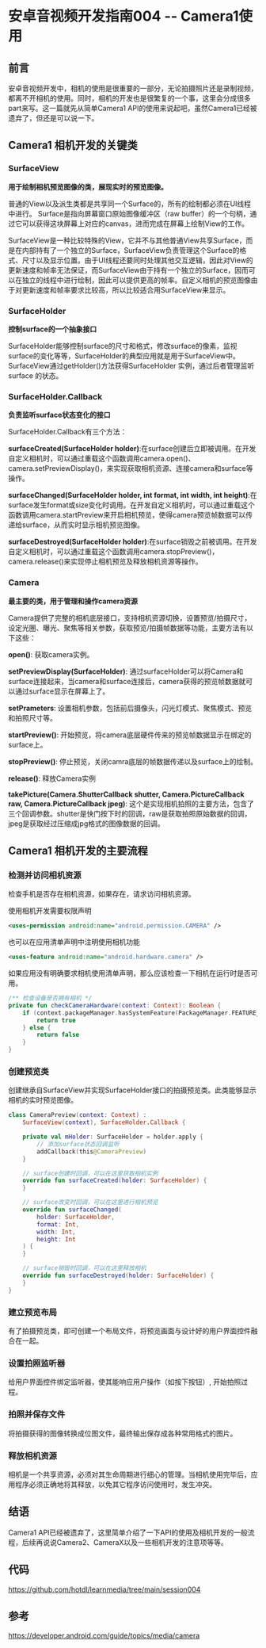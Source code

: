 

# 安卓音视频开发指南004 -- Camera1使用



## 前言

安卓音视频开发中，相机的使用是很重要的一部分，无论拍摄照片还是录制视频，都离不开相机的使用。同时，相机的开发也是很繁复的一个事，这里会分成很多part来写。这一篇就先从简单Camera1 API的使用来说起吧，虽然Camera1已经被遗弃了，但还是可以说一下。



## Camera1 相机开发的关键类

### SurfaceView

**用于绘制相机预览图像的类，展现实时的预览图像。**

普通的View以及派生类都是共享同一个Surface的，所有的绘制都必须在UI线程中进行。 Surface是指向屏幕窗口原始图像缓冲区（raw buffer）的一个句柄，通过它可以获得这块屏幕上对应的canvas，进而完成在屏幕上绘制View的工作。

SurfaceView是一种比较特殊的View，它并不与其他普通View共享Surface，而是在内部持有了一个独立的Surface，SurfaceView负责管理这个Surface的格式、尺寸以及显示位置。由于UI线程还要同时处理其他交互逻辑，因此对View的更新速度和帧率无法保证，而SurfaceView由于持有一个独立的Surface，因而可以在独立的线程中进行绘制，因此可以提供更高的帧率。自定义相机的预览图像由于对更新速度和帧率要求比较高，所以比较适合用SurfaceView来显示。

### SurfaceHolder

**控制surface的一个抽象接口**

SurfaceHolder能够控制surface的尺寸和格式，修改surface的像素，监视surface的变化等等，SurfaceHolder的典型应用就是用于SurfaceView中。SurfaceView通过getHolder()方法获得SurfaceHolder 实例，通过后者管理监听surface 的状态。

### SurfaceHolder.Callback

**负责监听surface状态变化的接口**

SurfaceHolder.Callback有三个方法：

**surfaceCreated(SurfaceHolder holder)**:在surface创建后立即被调用。在开发自定义相机时，可以通过重载这个函数调用camera.open()、camera.setPreviewDisplay()，来实现获取相机资源、连接camera和surface等操作。

**surfaceChanged(SurfaceHolder holder, int format, int width, int height)**:在surface发生format或size变化时调用。在开发自定义相机时，可以通过重载这个函数调用camera.startPreview来开启相机预览，使得camera预览帧数据可以传递给surface，从而实时显示相机预览图像。

**surfaceDestroyed(SurfaceHolder holder)**:在surface销毁之前被调用。在开发自定义相机时，可以通过重载这个函数调用camera.stopPreview()，camera.release()来实现停止相机预览及释放相机资源等操作。

### Camera

**最主要的类，用于管理和操作camera资源**

Camera提供了完整的相机底层接口，支持相机资源切换，设置预览/拍摄尺寸，设定光圈、曝光、聚焦等相关参数，获取预览/拍摄帧数据等功能，主要方法有以下这些：

**open()**: 获取camera实例。

**setPreviewDisplay(SurfaceHolder)**: 通过surfaceHolder可以将Camera和surface连接起来，当camera和surface连接后，camera获得的预览帧数据就可以通过surface显示在屏幕上了。

**setPrameters**: 设置相机参数，包括前后摄像头，闪光灯模式、聚焦模式、预览和拍照尺寸等。

**startPreview()**: 开始预览，将camera底层硬件传来的预览帧数据显示在绑定的surface上。

**stopPreview()**: 停止预览，关闭camra底层的帧数据传递以及surface上的绘制。

**release()**: 释放Camera实例

**takePicture(Camera.ShutterCallback shutter, Camera.PictureCallback raw, Camera.PictureCallback jpeg)**: 这个是实现相机拍照的主要方法，包含了三个回调参数。shutter是快门按下时的回调，raw是获取拍照原始数据的回调，jpeg是获取经过压缩成jpg格式的图像数据的回调。



## Camera1 相机开发的主要流程

### 检测并访问相机资源

检查手机是否存在相机资源，如果存在，请求访问相机资源。

使用相机开发需要权限声明

```xml
<uses-permission android:name="android.permission.CAMERA" />
```

也可以在应用清单声明中注明使用相机功能

```xml
<uses-feature android:name="android.hardware.camera" />
```

如果应用没有明确要求相机使用清单声明，那么应该检查一下相机在运行时是否可用。

```kotlin
/** 检查设备是否拥有相机 */
private fun checkCameraHardware(context: Context): Boolean {
    if (context.packageManager.hasSystemFeature(PackageManager.FEATURE_CAMERA)) {
        return true
    } else {
        return false
    }
}
```

### 创建预览类

创建继承自SurfaceView并实现SurfaceHolder接口的拍摄预览类。此类能够显示相机的实时预览图像。

```kotlin
class CameraPreview(context: Context) :
    SurfaceView(context), SurfaceHolder.Callback {

    private val mHolder: SurfaceHolder = holder.apply {
        // 添加surface状态回调监听
        addCallback(this@CameraPreview)
    }

    // surface创建时回调，可以在这里获取相机实例
    override fun surfaceCreated(holder: SurfaceHolder) {
    }

    // surface改变时回调，可以在这里进行相机预览
    override fun surfaceChanged(
        holder: SurfaceHolder,
        format: Int,
        width: Int,
        height: Int
    ) {
    }

    // surface销毁时回调，可以在这里释放相机
    override fun surfaceDestroyed(holder: SurfaceHolder) {
    }
}
```

### 建立预览布局

有了拍摄预览类，即可创建一个布局文件，将预览画面与设计好的用户界面控件融合在一起。

### 设置拍照监听器

给用户界面控件绑定监听器，使其能响应用户操作（如按下按钮）, 开始拍照过程。

### 拍照并保存文件

将拍摄获得的图像转换成位图文件，最终输出保存成各种常用格式的图片。

### 释放相机资源

相机是一个共享资源，必须对其生命周期进行细心的管理。当相机使用完毕后，应用程序必须正确地将其释放，以免其它程序访问使用时，发生冲突。



## 结语

Camera1 API已经被遗弃了，这里简单介绍了一下API的使用及相机开发的一般流程，后续再说说Camera2、CameraX以及一些相机开发的注意项等等。



## 代码

https://github.com/hotdl/learnmedia/tree/main/session004



## 参考

https://developer.android.com/guide/topics/media/camera